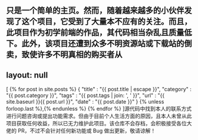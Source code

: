 只是一个简单的主页。然而，随着越来越多的小伙伴发现了这个项目，它受到了大量本不应有的关注。而且，此项目作为初学前端的作品，其代码相当杂乱且质量低下。此外，该项目还遭到众多不明资源站或下载站的倒卖，致使许多不明真相的购买者从
---
layout: null
---
[
  {% for post in site.posts %}
    {
      "title"    : "{{ post.title | escape }}",
      "category" : "{{ post.category }}",
      "tags"     : "{{ post.tags | join: ', ' }}",
      "url"      : "{{ site.baseurl }}{{ post.url }}",
      "date"     : "{{ post.date }}"
    } {% unless forloop.last %},{% endunless %}
  {% endfor %}
]源代码中找到本人的联系方式进行问题咨询或提出功能需求。但由于目前个人生活方面的原因，且本人未曾从此项目获取任何收益，所以已无力维护此项目。该仓库不会存档，会积极接受各位大佬的 PR，不过不会针对任何新功能或 Bug 做出更新，敬请谅解！
